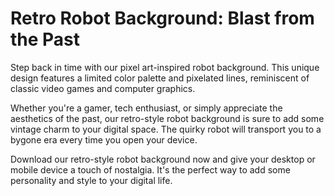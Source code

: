 <!--font:Poppins-->

# Retro Robot Background: Blast from the Past

Step back in time with our pixel art-inspired robot background. This unique design features a limited color palette and pixelated lines, reminiscent of classic video games and computer graphics.

Whether you're a gamer, tech enthusiast, or simply appreciate the aesthetics of the past, our retro-style robot background is sure to add some vintage charm to your digital space. The quirky robot will transport you to a bygone era every time you open your device.

Download our retro-style robot background now and give your desktop or mobile device a touch of nostalgia. It's the perfect way to add some personality and style to your digital life.

<!--

Write me markdown content of website with wallpaper:

"A pixel art-inspired wallpaper featuring a retro-style robot, with a limited color palette and pixelated lines."

The header of the page should not be copy of the text but rather a real content of the website which is using this wallpaper.


---


# Retro Robot Wallpaper

Add a touch of nostalgia to your digital space with this pixel art-inspired wallpaper. Featuring a retro-style robot, the limited color palette and pixelated lines create a unique and eye-catching design.

Perfect for gamers, tech enthusiasts, or anyone who loves a bit of retro charm, this wallpaper is sure to make your desktop or mobile device stand out. Download it now and give your screen a new look!


---


Heading should not include word "wallpaper". The website should not be about the wallpaper itself, wallpaper is just a related background, rewrite whole content.


---


# Retro Robot: A Pixel Art-Inspired Blast from the Past

Step back in time with our retro-style robot background. This pixel art-inspired design features a limited color palette and pixelated lines, reminiscent of classic video games and computer graphics.

Whether you're a gamer, tech enthusiast, or simply appreciate the aesthetics of the past, this wallpaper is sure to add a touch of nostalgia to your digital space. Let the robot's quirky charm transport you to a bygone era every time you open your device.

Download our retro robot background now and relive the glory days of pixelated art and gaming.


---


Heading is too long, rewrite whole content.


---


# Add Some Retro Charm to Your Digital Space with Our Pixel Art-Inspired Robot Background

Transport yourself back in time with our retro-style robot background. This unique design features a limited color palette and pixelated lines, inspired by classic video games and computer graphics.

Whether you're a gamer, tech enthusiast, or simply appreciate the aesthetics of the past, our robot background is sure to add a touch of nostalgia to your digital space. The quirky charm of the robot will make you feel like you're in a bygone era every time you open your device.

Download our pixel art-inspired robot background now and give your desktop or mobile device a blast from the past. It's the perfect way to add some retro charm to your digital life.


---


Heading is too long, rewrite whole content.


---


# Get a Blast from the Past with Our Retro-Style Robot Background

Step back in time with our pixel art-inspired robot background. This unique design features a limited color palette and pixelated lines, reminiscent of classic video games and computer graphics.

Whether you're a gamer, tech enthusiast, or simply appreciate the aesthetics of the past, our retro-style robot background is sure to add some vintage charm to your digital space. The quirky robot will transport you to a bygone era every time you open your device.

Download our retro-style robot background now and give your desktop or mobile device a touch of nostalgia. It's the perfect way to add some personality and style to your digital life.


---


Write me a Google font which is best fitting for the website.

Pick from the list:
- Montserrat
- Barlow Condensed
- Dancing Script
- Poppins
- Inter
- Alegreya
- Open Sans
- IBM Plex Sans
- Lato
- Futura
- Great Vibes
- Raleway
- Lobster
- Orbitron
- Playfair Display
- Roboto
- Exo 2


Write just the font name nothing else.


---


Poppins

-->
